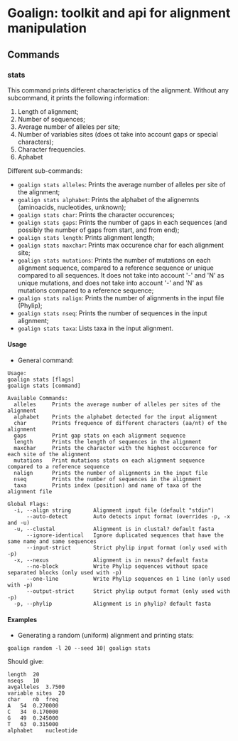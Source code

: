 # Goalign: toolkit and api for alignment manipulation

## Commands

### stats
This command prints different characteristics of the alignment.
Without any subcommand, it prints the following information:
1. Length of alignment;
2. Number of sequences;
3. Average number of alleles per site;
4. Number of variables sites (does ot take into account gaps or special characters);
5. Character frequencies.
6. Aphabet

Different sub-commands:
* `goalign stats alleles`: Prints the average number of alleles per site of the alignment;
* `goalign stats alphabet`: Prints the alphabet of the alignemnts (aminoacids, nucleotides, unknown);
* `goalign stats char`: Prints the character occurences;
* `goalign stats gaps`: Prints the number of gaps in each sequences (and possibly the number of gaps from start, and from end);
* `goalign stats length`: Prints alignment length;
* `goalign stats maxchar`: Prints max occurence char for each alignment site;
* `goalign stats mutations`: Prints the number of mutations on each alignment sequence, compared to a reference sequence or unique compared to all sequences. It does not take into account '-' and 'N' as unique mutations, and does not take into account '-' and 'N' as mutations compared to a reference sequence;
* `goalign stats nalign`: Prints the number of alignments in the input file (Phylip);
* `goalign stats nseq`: Prints the number of sequences in the input alignment;
* `goalign stats taxa`: Lists taxa in the input alignment.

#### Usage
* General command:
```
Usage:
goalign stats [flags]
goalign stats [command]
  
Available Commands:
  alleles     Prints the average number of alleles per sites of the alignment
  alphabet    Prints the alphabet detected for the input alignment
  char        Prints frequence of different characters (aa/nt) of the alignment
  gaps        Print gap stats on each alignment sequence
  length      Prints the length of sequences in the alignment
  maxchar     Prints the character with the highest occcurence for each site of the alignment
  mutations   Print mutations stats on each alignment sequence compared to a reference sequence
  nalign      Prints the number of alignments in the input file
  nseq        Prints the number of sequences in the alignment
  taxa        Prints index (position) and name of taxa of the alignment file
			  
Global Flags:
  -i, --align string       Alignment input file (default "stdin")
      --auto-detect        Auto detects input format (overrides -p, -x and -u)
  -u, --clustal            Alignment is in clustal? default fasta
      --ignore-identical   Ignore duplicated sequences that have the same name and same sequences
      --input-strict       Strict phylip input format (only used with -p)
  -x, --nexus              Alignment is in nexus? default fasta
      --no-block           Write Phylip sequences without space separated blocks (only used with -p)
      --one-line           Write Phylip sequences on 1 line (only used with -p)
      --output-strict      Strict phylip output format (only used with -p)
  -p, --phylip             Alignment is in phylip? default fasta
```

#### Examples
* Generating a random (uniform) alignment and printing stats:
```
goalign random -l 20 --seed 10| goalign stats
```

Should give:
```
length	20
nseqs	10
avgalleles	3.7500
variable sites	20
char	nb	freq
A	54	0.270000
C	34	0.170000
G	49	0.245000
T	63	0.315000
alphabet	nucleotide
```
